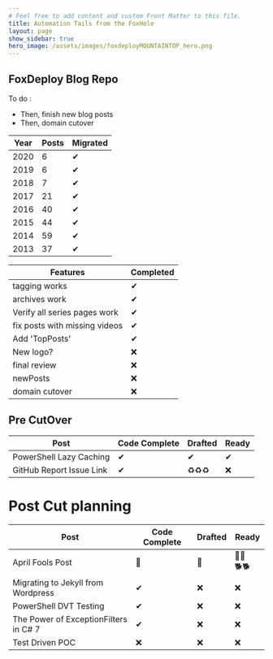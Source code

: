 ```yaml
---
# Feel free to add content and custom Front Matter to this file.
title: Automation Tails from the FoxHole
layout: page
show_sidebar: true
hero_image: /assets/images/foxdeployMOUNTAINTOP_hero.png
---
```

## FoxDeploy Blog Repo

To do : 

* Then, finish new blog posts
* Then, domain cutover

Year | Posts | Migrated
------ | ------ | ----
2020   | 6| ✔
2019   | 6| ✔
2018   | 7 |✔
2017   | 21 |✔
2016   | 40 |✔
2015   | 44 |✔
2014   | 59 |✔
2013   | 37 |✔


Features | Completed
------ | ------
tagging works | ✔
archives work | ✔
Verify all series pages work |  ✔
fix posts with missing videos | ✔
Add 'TopPosts' | ✔
New logo? | ❌
final review | ❌
newPosts | ❌
domain cutover | ❌


## Pre CutOver

Post | Code Complete | Drafted | Ready 
--| --|--|--
PowerShell Lazy Caching | ✔ | ✔ | ✔
GitHub Report Issue Link  | ✔ | ♻♻♻| ❌

# Post Cut planning
Post | Code Complete | Drafted | Ready 
--| --|--|--
April Fools Post | 🦊 | 🐶 | 🐕‍🦺🐕‍🐕
Migrating to Jekyll from Wordpress  | ✔ | ❌ | ❌
PowerShell DVT Testing  | ✔ | ❌ | ❌
The Power of ExceptionFilters in C# 7  | ✔ | ❌ | ❌
Test Driven POC | ❌ | ❌ | ❌